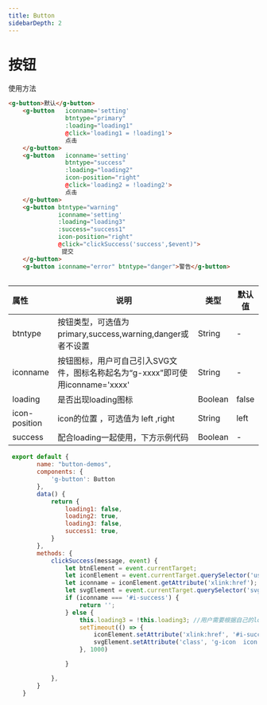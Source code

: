 ```yaml
---
title: Button
sidebarDepth: 2
---
```

# 按钮

使用方法
<ClientOnly>
<button-demos></button-demos>
</ClientOnly>

```html
<g-button>默认</g-button>
    <g-button   iconname='setting'
                btntype="primary"
                :loading="loading1"
                @click='loading1 = !loading1'>
                点击
    </g-button>
    <g-button   iconname='setting'
                btntype="success"
                :loading="loading2"
                icon-position="right"
                @click='loading2 = !loading2'>
                点击
    </g-button>
    <g-button btntype="warning"
              iconname='setting'
              :loading="loading3"
              :success="success1"
              icon-position="right"
              @click="clickSuccess('success',$event)">
               提交
    </g-button>
    <g-button iconname="error" btntype="danger">警告</g-button>
        
```



| 属性            | 说明                                       | 类型      | 默认值   |
| :------------ | ---------------------------------------- | ------- | ----- |
| btntype       | 按钮类型，可选值为 primary,success,warning,danger或者不设置 | String  | -     |
| iconname      | 按钮图标，用户可自己引入SVG文件，图标名称起名为“g-xxxx”即可使用iconname='xxxx' | String  | -     |
| loading       | 是否出现loading图标                            | Boolean | false |
| icon-position | icon的位置 ，可选值为 left ,right                | String  | left  |
| success       | 配合loading一起使用，下方示例代码                     | Boolean | -     |

```javascript
 export default {
        name: "button-demos",
        components: {
            'g-button': Button
        },
        data() {
            return {
                loading1: false,
                loading2: true,
                loading3: false,
                success1: true,
            }
        },
        methods: {
            clickSuccess(message, event) {
                let btnElement = event.currentTarget;
                let iconElement = event.currentTarget.querySelector('use');
                let iconname = iconElement.getAttribute('xlink:href');
                let svgElement = event.currentTarget.querySelector('svg');
                if (iconname === '#i-success') {
                    return '';
                } else {
                    this.loading3 = !this.loading3; //用户需要根据自己的loading修改
                    setTimeout(() => {
                        iconElement.setAttribute('xlink:href', '#i-success');
                        svgElement.setAttribute('class', 'g-icon  icon');
                    }, 1000)

                }

            },
        }
    }
```

